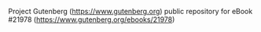 Project Gutenberg (https://www.gutenberg.org) public repository for eBook #21978 (https://www.gutenberg.org/ebooks/21978)
